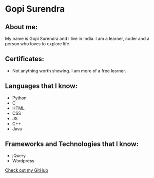 # Gopi Surendra

## About me:

My name is Gopi Surendra and I live in India. I am a learner, coder and a person who loves to explore life. 

## Certificates:
- Not anything worth showing. I am more of a free learner.

## Languages that I know:

- Python
- C
- HTML
- CSS
- JS
- C++
- Java


## Frameworks and Technologies that I know:

- jQuery
- Wordpress



[Check out my GitHub](https://github.com/gsrc1026)




